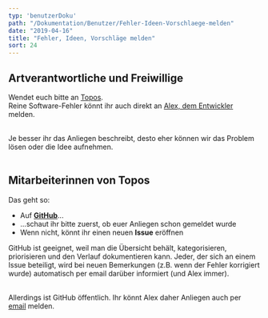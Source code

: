 ```yaml
---
typ: 'benutzerDoku'
path: "/Dokumentation/Benutzer/Fehler-Ideen-Vorschlaege-melden"
date: "2019-04-16"
title: "Fehler, Ideen, Vorschläge melden"
sort: 24
---
```


## Artverantwortliche und Freiwillige

Wendet euch bitte an [Topos](mailto:salzmann@toposmm.ch).<br/>
Reine Software-Fehler könnt ihr auch direkt an [Alex, dem Entwickler](mailto:alex@gabriel-software.ch) melden.<br/><br/>

Je besser ihr das Anliegen beschreibt, desto eher können wir das Problem lösen oder die Idee aufnehmen.<br/><br/>

## Mitarbeiterinnen von Topos

Das geht so:

- Auf [**GitHub**](https://github.com/barbalex/apf2/issues)...
- ...schaut ihr bitte zuerst, ob euer Anliegen schon gemeldet wurde
- Wenn nicht, könnt ihr einen neuen **Issue** eröffnen

GitHub ist geeignet, weil man die Übersicht behält, kategorisieren, priorisieren und den Verlauf dokumentieren kann. Jeder, der sich an einem Issue beteiligt, wird bei neuen Bemerkungen (z.B. wenn der Fehler korrigiert wurde) automatisch per email darüber informiert (und Alex immer).<br/><br/>

Allerdings ist GitHub öffentlich. Ihr könnt Alex daher Anliegen auch per [email](mailto:alex@gabriel-software.ch) melden.